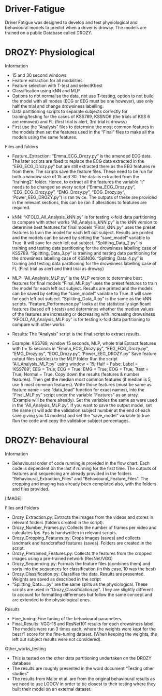 # Driver-Fatigue

Driver Fatigue was designed to develop and test physiological and behavioural models to predict when a driver is drowsy. The models are trained on a public Database called DROZY. 

# DROZY: Physiological
Information
* 15 and 30 second windows
* Feature extraction for all modalities
* Feature selection with T-test and selectKbest
* Classification using kNN and MLP
* Options to not normalise the data, not use T-testing, option to not build the model with all modes (ECG or EEG must be one however), use only half the trial and change drowsiness labelling. 
* Data partitioning scripts to separate subjects correctly for training/testing for the cases of KSS789, KSSNO6 (the trials of KSS 6 are removed) and FL (first trial is alert, 3rd trial is drowsy)
* First use the “Analysis” files to determine the most common features in the models then set the features used in the “Final” files to make all the models using the same features. 

Files and folders
* Feature_Extraction: “Emma_ECG_Drozy.py” is the amended ECG data. The later scripts are fixed to replace the ECG data extracted in the “EEG_ECG_Drozy.py” but are still extracted there as the EEG features re from there. The scripts save the feature files. These need to be run for both a window size of 15 and 30. The data is extracted from the “training2” folder. Hence, to extract all the features the variable “t” needs to be changed so every script (“Emma_ECG_Drozy.py”, “EEG_ECG_Drozy.py”, “EMG_Drozy.py”, “EOG_Drozy.py”, ‘Power_EEG_DROZY.py”) is ran twice. The outputs of these are provided in the relevant sections, this can be ran if alterations to features are required. 

* kNN: 
“KFOLD_All_Analysis_kNN.py” is for testing k-fold data partitioning to compare with other works 
“All_Analysis_kNN.py” is the kNN version to determine best features for final models
“Final_kNN.py” uses the preset features to train the model for each left out subject. Results are printed and the models can be saved by setting the “save_model” variable to True. It will save for each left out subject.
“Splitting_Data_2.py” is training and testing data partitioning for the drowsiness labelling case of KSS789.
“Splitting_Data_3.py” is training and testing data partitioning for the drowsiness labelling case of KSSNO6.
“Splitting_Data_4.py” is training and testing data partitioning for the drowsiness labelling case of FL (First trial as alert and third trial as drowsy)

* MLP: 
“All_Analysis_MLP.py” is the MLP version to determine best features for final models
“Final_MLP.py” uses the preset features to train the model for each left out subject. Results are printed and the models can be saved by setting the “save_model” variable to True. It will save for each left out subject.
“Splitting_Data_#.py” is the same as the kNN scripts.
“Feature_Performance.py” looks at the statistically significant features (based off t-tests) and determines whether the median values of the features are increasing or decreasing with increasing drowsiness
“KFOLD_All_Analysis_MLP.py” is for testing k-fold data partitioning to compare with other works 

* Results: The “Analysis” script is the final script to extract results.

* Example: KSS789, window 15 seconds, MLP, whole trial
Extract features with t = 15 seconds in “Emma_ECG_Drozy.py”, “EEG_ECG_Drozy.py”, “EMG_Drozy.py”, “EOG_Drozy.py”, ‘Power_EEG_DROZY.py”
Save feature output files (pickles) to the MLP folder
Run the script “All_Analysis_MLP.py” using
window = 15; 
Half = False;
Label = ‘KSS789’;
EEG = True;
ECG = True;
EMG = True;
EOG = True;
Ttest = True;
Normal = True.
Copy down the results (features & number features).
Then get the median most common features (if median is 5, use 5 most common features).
Write those features (must be same as feature name – see “data_load” function for exact names), into the “Final_MLP.py” script under the variable “Features” as an array. (Example will be there already).
Set the variables the same as were used in the “All_Analysis_MLP.py”. If you want to save the output model, set the name (it will add the validation subject number at the end of each save giving you 14 models) and set the “save_model” variable to true.
Run the code and copy the validation subject percentages.



# DROZY: Behavioural 
Information
* Behavioural order of code running is provided in the flow chart. Each code is dependent on the last if running for the first time. The outputs of features and sequencing are already provided in the folders “Behavioural_Extraction_Files” and “Behavioural_Feature_Files”. The cropping and imaging has already been completed also, with the folders and files provided.

[IMAGE]

Files and Folders
* Drozy_Extraction.py: Extracts the images from the videos and stores in relevant folders (folders created in the script).
* Drozy_Number_Frames.py: Collects the number of frames per video and calculates fps. Fps is handwritten in relevant scripts. 
* Drozy_Cropping_Features.py: Crops images (saves) and collects landmark and handcrafted features (saves). Folders are created in the script.
* Drozy_Pretrained_Features.py: Collects the features from the cropped images using a pre-trained network (ResNet/VGG)
* Drozy_Sequencing.py: Formats the feature files (combines them) and sorts into the sequences for classification (in this case, 10 was the best)
* Drozy_Classification.py: Classifies the data. Results are presented. Weights are saved as described in the script
* “Splitting_Data….py” are the same splits as the physiological. These scripts are used in “Drozy_Classification.py”. They are slightly different to account for formatting differences but follow the same concept and are extended to the physiological ones.
  
Results
* Fine_tuning: Fine tuning of the behavioural parameters.
* Final_Results: VGG-16 and ResNet101 results for each drowsiness label. The models were run 3 times each, where the weights were kept for the best f1 score for the fine-tuning dataset. (When keeping the weights, the left out subject results were not considered).

Other_works_testing
* This is tested on the other data partitioning undertaken on the DROZY database
* The results are roughly presented in the word document “Testing other studies”
* The results from Maior et al. are from the original behavioural results as we need to use LOOCV in order to be closest to their testing where they built their model on an external dataset.

